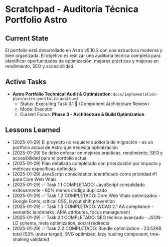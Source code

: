# Scratchpad - Auditoría Técnica Portfolio Astro

## Current State

El portfolio está desarrollado en Astro v5.10.2 con una estructura moderna y bien organizada. El objetivo es realizar una auditoría técnica completa para identificar oportunidades de optimización, mejores prácticas y mejoras en rendimiento, SEO y accesibilidad.

## Active Tasks

- **Astro Portfolio Technical Audit & Optimization**: `docs/implementation-plan/astro-portfolio-audit.md`
  - Status: Executing Task 3.1 🔄 (Component Architecture Review)
  - Mode: Executor
  - Current Focus: **Phase 3 - Architecture & Build Optimization**

## Lessons Learned

- [2025-01-29] El proyecto no requiere auditoría de migración - es un portfolio actual de Astro que necesita optimización
- [2025-01-29] Se debe enfocar en mejores prácticas, rendimiento, SEO y accesibilidad para el portfolio actual
- [2025-01-29] Plan detallado completado con priorización por impacto y métricas específicas definidas
- [2025-01-29] JavaScript consolidation identificado como prioridad #1 para Core Web Vitals
- [2025-01-29] ✅ Task 1.1 COMPLETADO: JavaScript consolidado exitosamente - 60% menos código duplicado
- [2025-01-29] ✅ Task 1.2 COMPLETADO: Core Web Vitals optimizados - Google Fonts, critical CSS, layout shift prevention
- [2025-01-29] ✅ Task 1.3 COMPLETADO: WCAG 2.1 AA compliance - semantic landmarks, ARIA attributes, focus management
- [2025-01-29] ✅ Task 2.1 COMPLETADO: SEO técnico avanzado - JSON-LD schema, meta optimization, social redirects
- [2025-01-29] ✅ Task 2.2 COMPLETADO: Bundle optimization - 23.52KB total (53% under target), SVG optimized, lazy loading component, tree-shaking validated
